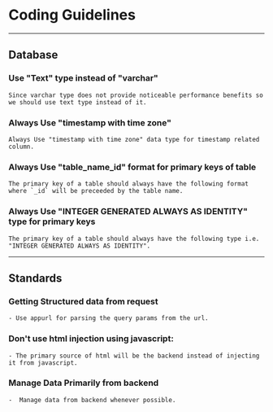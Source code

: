 # Coding Guidelines

-------------------------------------------------------------

## Database

### Use "Text" type instead of "varchar"
    Since varchar type does not provide noticeable performance benefits so we should use text type instead of it.

### Always Use "timestamp with time zone"
    Always Use "timestamp with time zone" data type for timestamp related column.

### Always Use "table_name_id" format for primary keys of table
    The primary key of a table should always have the following format where `_id` will be preceeded by the table name.

### Always Use "INTEGER GENERATED ALWAYS AS IDENTITY" type for primary keys
    The primary key of a table should always have the following type i.e. "INTEGER GENERATED ALWAYS AS IDENTITY".


-------------------------------------------------------------

## Standards

### Getting Structured data from request
    - Use appurl for parsing the query params from the url.

### Don't use html injection using javascript:
    - The primary source of html will be the backend instead of injecting it from javascript.

### Manage Data Primarily from backend
    -  Manage data from backend whenever possible.